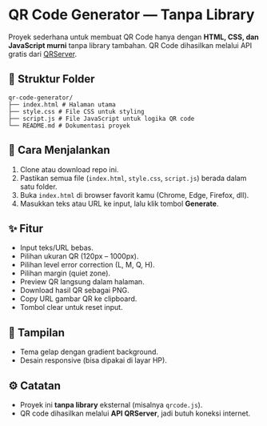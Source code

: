 # QR Code Generator — Tanpa Library

Proyek sederhana untuk membuat QR Code hanya dengan **HTML, CSS, dan JavaScript murni** tanpa library tambahan. QR Code dihasilkan melalui API gratis dari [QRServer](https://goqr.me/api/).

## 📂 Struktur Folder

```
qr-code-generator/
├── index.html # Halaman utama
├── style.css # File CSS untuk styling
├── script.js # File JavaScript untuk logika QR code
└── README.md # Dokumentasi proyek
```

## 🚀 Cara Menjalankan

1. Clone atau download repo ini.
2. Pastikan semua file (`index.html`, `style.css`, `script.js`) berada dalam satu folder.
3. Buka `index.html` di browser favorit kamu (Chrome, Edge, Firefox, dll).
4. Masukkan teks atau URL ke input, lalu klik tombol **Generate**.

## ✨ Fitur

- Input teks/URL bebas.
- Pilihan ukuran QR (120px – 1000px).
- Pilihan level error correction (L, M, Q, H).
- Pilihan margin (quiet zone).
- Preview QR langsung dalam halaman.
- Download hasil QR sebagai PNG.
- Copy URL gambar QR ke clipboard.
- Tombol clear untuk reset input.

## 🎨 Tampilan

- Tema gelap dengan gradient background.
- Desain responsive (bisa dipakai di layar HP).

## ⚙️ Catatan

- Proyek ini **tanpa library** eksternal (misalnya `qrcode.js`).
- QR code dihasilkan melalui **API QRServer**, jadi butuh koneksi internet.
